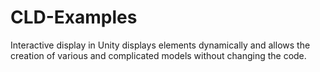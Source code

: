 # CLD-Examples
Interactive display in Unity displays elements dynamically and allows the creation of various and complicated models without changing the code.
